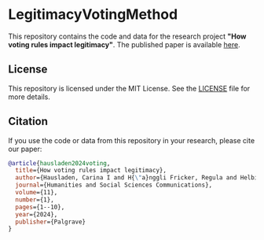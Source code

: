 # LegitimacyVotingMethod

This repository contains the code and data for the research project **"How voting rules impact legitimacy"**. The published paper is available [here](https://www.nature.com/articles/s41599-024-03056-8).

## License

This repository is licensed under the MIT License. See the [LICENSE](LICENSE) file for more details.

## Citation

If you use the code or data from this repository in your research, please cite our paper:

```bibtex
@article{hausladen2024voting,
  title={How voting rules impact legitimacy},
  author={Hausladen, Carina I and H{\"a}nggli Fricker, Regula and Helbing, Dirk and Kunz, Renato and Wang, Junling and Pournaras, Evangelos},
  journal={Humanities and Social Sciences Communications},
  volume={11},
  number={1},
  pages={1--10},
  year={2024},
  publisher={Palgrave}
}
```

